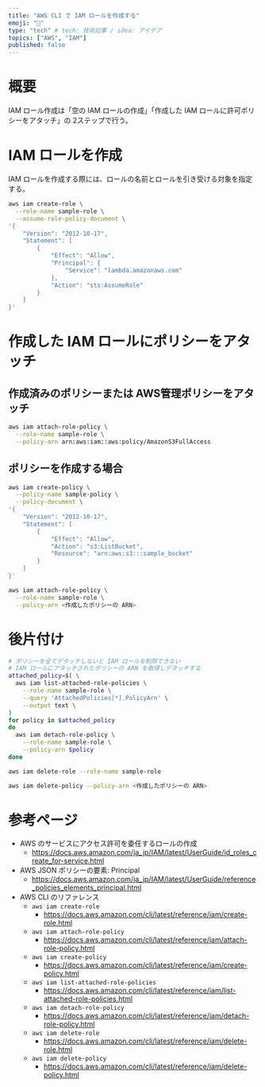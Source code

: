 ```yaml
---
title: "AWS CLI で IAM ロールを作成する"
emoji: "🔧"
type: "tech" # tech: 技術記事 / idea: アイデア
topics: ["AWS", "IAM"]
published: false
---
```


# 概要

IAM ロール作成は「空の IAM ロールの作成」「作成した IAM ロールに許可ポリシーをアタッチ」の 2ステップで行う。


# IAM ロールを作成

IAM ロールを作成する際には、ロールの名前とロールを引き受ける対象を指定する。

```bash
aws iam create-role \
  --role-name sample-role \
  --assume-role-policy-document \
'{
    "Version": "2012-10-17",
    "Statement": [
        {
            "Effect": "Allow",
            "Principal": {
                "Service": "lambda.amazonaws.com"
            },
            "Action": "sts:AssumeRole"
        }
    ]
}'
```


# 作成した IAM ロールにポリシーをアタッチ


## 作成済みのポリシーまたは AWS管理ポリシーをアタッチ

```bash
aws iam attach-role-policy \
  --role-name sample-role \
  --policy-arn arn:aws:iam::aws:policy/AmazonS3FullAccess
```


## ポリシーを作成する場合

```bash
aws iam create-policy \
  --policy-name sample-policy \
  --policy-document \
'{
    "Version": "2012-10-17",
    "Statement": [
        {
            "Effect": "Allow",
            "Action": "s3:ListBucket",
            "Resource": "arn:aws:s3:::sample_bucket"
        }
    ]
}'
```

```bash
aws iam attach-role-policy \
  --role-name sample-role \
  --policy-arn <作成したポリシーの ARN>
```

# 後片付け

```bash
# ポリシーを全てデタッチしないと IAM ロールを削除できない
# IAM ロールにアタッチされたポリシーの ARN を取得しデタッチする
attached_policy=$( \
  aws iam list-attached-role-policies \
    --role-name sample-role \
    --query 'AttachedPolicies[*].PolicyArn' \
    --output text \
)
for policy in $attached_policy
do
  aws iam detach-role-policy \
    --role-name sample-role \
    --policy-arn $policy
done

aws iam delete-role --role-name sample-role

aws iam delete-policy --policy-arn <作成したポリシーの ARN>
```

# 参考ページ

- AWS のサービスにアクセス許可を委任するロールの作成
    - https://docs.aws.amazon.com/ja_jp/IAM/latest/UserGuide/id_roles_create_for-service.html
- AWS JSON ポリシーの要素: Principal
    - https://docs.aws.amazon.com/ja_jp/IAM/latest/UserGuide/reference_policies_elements_principal.html
- AWS CLI のリファレンス
    - `aws iam create-role`
        - https://docs.aws.amazon.com/cli/latest/reference/iam/create-role.html
    - `aws iam attach-role-policy`
        - https://docs.aws.amazon.com/cli/latest/reference/iam/attach-role-policy.html
    - `aws iam create-policy`
        - https://docs.aws.amazon.com/cli/latest/reference/iam/create-policy.html
    - `aws iam list-attached-role-policies`
        - https://docs.aws.amazon.com/cli/latest/reference/iam/list-attached-role-policies.html
    - `aws iam detach-role-policy`
        - https://docs.aws.amazon.com/cli/latest/reference/iam/detach-role-policy.html
    - `aws iam delete-role`
        - https://docs.aws.amazon.com/cli/latest/reference/iam/delete-role.html
    - `aws iam delete-policy`
        - https://docs.aws.amazon.com/cli/latest/reference/iam/delete-policy.html
